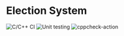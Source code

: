 # Election System

![C/C++ CI](https://github.com/99002676/SDLC_DEV/workflows/C/C++%20CI/badge.svg?branch=master) ![Unit testing](https://github.com/99002676/SDLC_DEV/workflows/Unit%20testing/badge.svg?branch=master) ![cppcheck-action](https://github.com/99002676/SDLC_DEV/workflows/cppcheck-action/badge.svg?branch=master)
